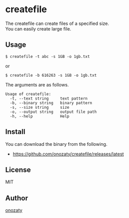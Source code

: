 # createfile

The createfile can create files of a specified size.  
You can easily create large file.

## Usage

```
$ createfile -t abc -s 1GB -o 1gb.txt
```

or 

```
$ createfile -b 616263 -s 1GB -o 1gb.txt
```

The arguments are as follows.

```
Usage of createfile:
  -t, --text string     text pattern      
  -b, --binary string   binary pattern    
  -s, --size string     size
  -o, --output string   output file path  
  -h, --help            Help
```

## Install

You can download the binary from the following.

* https://github.com/onozaty/createfile/releases/latest

## License

MIT

## Author

[onozaty](https://github.com/onozaty)
